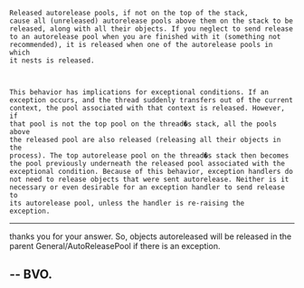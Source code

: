 <code>Released autorelease pools, if not on the top of the stack, cause all (unreleased) autorelease pools above them on the stack to be released, along with all their objects. If you neglect to send release to an autorelease pool when you are finished with it (something not recommended), it is released when one of the autorelease pools in which it nests is released.


This behavior has implications for exceptional conditions. If an exception occurs, and the thread suddenly transfers out of the current context, the pool associated with that context is released. However, if that pool is not the top pool on the thread�s stack, all the pools above the released pool are also released (releasing all their objects in the process). The top autorelease pool on the thread�s stack then becomes the pool previously underneath the released pool associated with the exceptional condition. Because of this behavior, exception handlers do not need to release objects that were sent autorelease. Neither is it necessary or even desirable for an exception handler to send release to its autorelease pool, unless the handler is re-raising the exception.</code>

----

thanks you for your answer.
So, objects autoreleased will be released in the parent General/AutoReleasePool if there is an exception.

-- BVO.
----